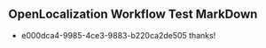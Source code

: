 ## OpenLocalization Workflow Test MarkDown
* e000dca4-9985-4ce3-9883-b220ca2de505 thanks!

<!--HONumber=Aug16_HO1-->


